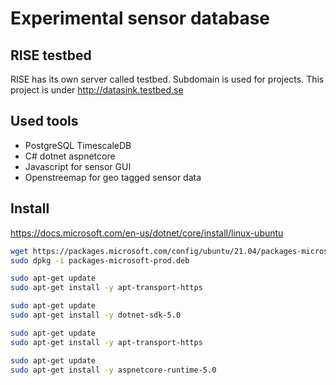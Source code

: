 # Experimental sensor database

## RISE testbed
RISE has its own server called testbed.
Subdomain is used for projects.
This project is under http://datasink.testbed.se

## Used tools
* PostgreSQL TimescaleDB
* C# dotnet aspnetcore
* Javascript for sensor GUI
* Openstreemap for geo tagged sensor data


## Install
https://docs.microsoft.com/en-us/dotnet/core/install/linux-ubuntu


```bash
wget https://packages.microsoft.com/config/ubuntu/21.04/packages-microsoft-prod.deb -O packages-microsoft-prod.deb
sudo dpkg -i packages-microsoft-prod.deb

sudo apt-get update
sudo apt-get install -y apt-transport-https

sudo apt-get update
sudo apt-get install -y dotnet-sdk-5.0

sudo apt-get update
sudo apt-get install -y apt-transport-https

sudo apt-get update
sudo apt-get install -y aspnetcore-runtime-5.0
```